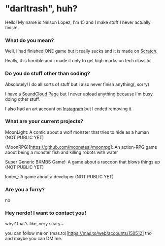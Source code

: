 # "darltrash", huh?
Hello! My name is Nelson Lopez, I'm 15 and I make stuff I never actually finish!

### What do you mean?
Well, i had finished ONE game but it really sucks and it is made on [Scratch](https://scratch.mit.edu/).

Really, it is horrible and i made it only to get high marks on tech class lol.

### Do you do stuff other than coding?
Absolutely! I do all sorts of stuff but i also never finish anything(, sorry)

I have a [SoundCloud Page](https://soundcloud.com/narvise) but I never upload anything because I'm busy doing other stuff.

I also had an art account on [Instagram](https://instagram.com) but I ended removing it.

### What are your current projects?
MoonLight: A comic about a wolf monster that tries to hide as a human (NOT PUBLIC YET)

(MoonRPG)[https://github.com/moonsteal/moonrpg]: An action-RPG game about being a monster fish and killing robots with water 

Super Generic BXMBS Game!: A game about a raccoon that blows things up (NOT PUBLIC YET)

lodev_: A game about a developer (NOT PUBLIC YET)

### Are you a furry?
no

### Hey nerdo! I want to contact you!
why? that's like, very scary~.

you can follow me on (mas.to)[https://mas.to/web/accounts/150512] tho and maybe you can DM me.